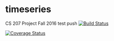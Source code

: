 # timeseries
CS 207 Project Fall 2016
test push
[![Build Status](https://travis-ci.org/Planet-Nine/timeseries.svg?branch=master)](https://travis-ci.org/Planet-Nine/timeseries)

[![Coverage Status](https://coveralls.io/repos/github/Planet-Nine/timeseries/badge.svg?branch=master)](https://coveralls.io/github/Planet-Nine/ctimeseries?branch=master)